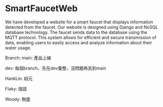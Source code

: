 # SmartFaucetWeb
We have developed a website for a smart faucet that displays information detected from the faucet. Our website is designed using Django and NoSQL database technology. The faucet sends data to the database using the MQTT protocol. This system allows for efficient and secure transmission of data, enabling users to easily access and analyze information about their water usage. 

Branch:
main: 產品上線

dev: 每個branch，先在dev彙整，沒問題再丟到main

HankLin: 紹元

Flaky: 珈誼

Woody: 樹盛
